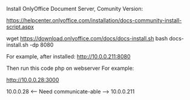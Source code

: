 Install OnlyOffice Document Server, Comunity Version:

https://helpcenter.onlyoffice.com/installation/docs-community-install-script.aspx

wget https://download.onlyoffice.com/docs/docs-install.sh
bash docs-install.sh -dp 8080

For example, after installed:
http://10.0.0.211:8080


Then run this code php on webserver
For example:

http://10.0.0.28:3000


10.0.0.28 <-- Need communicate-able --> 10.0.0.211
